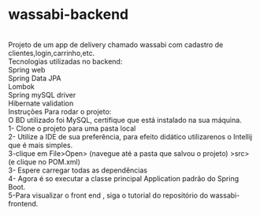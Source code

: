 # wassabi-backend
<br>
Projeto de um app de delivery chamado wassabi com cadastro de clientes,login,carrinho,etc.
<br> 
Tecnologias utilizadas no backend:
<br>
Spring web
<br>
Spring Data JPA
<br>
Lombok
<br>
Spring mySQL driver
<br>
Hibernate validation
<br>
Instruções Para rodar o projeto:
<br>
O BD utilizado foi MySQL, certifique que está instalado na sua máquina.
<br>
1- Clone o projeto para uma pasta local
<br>
2- Utilize a IDE de sua preferência, para efeito didático utilizarenos o Intellij  que é mais simples.
<br>
3-clique em File>Open> (navegue até a pasta que salvou o projeto) >src> (e clique no POM.xml)
<br>
3- Espere carregar todas as dependências
<br>
4- Agora é so executar a classe principal Application padrão do Spring Boot.
<br>
5-Para visualizar o front end , siga o tutorial do repositório do wassabi-frontend.


